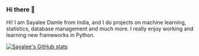 ### Hi there 👋

<!--
**sayaleedamle/sayaleedamle** is a ✨ _special_ ✨ repository because its `README.md` (this file) appears on your GitHub profile.

Here are some ideas to get you started:

- 🔭 I’m currently working on ...
- 🌱 I’m currently learning ...
- 👯 I’m looking to collaborate on ...
- 🤔 I’m looking for help with ...
- 💬 Ask me about ...
- 📫 How to reach me: ...
- 😄 Pronouns: ...
- ⚡ Fun fact: ...
-->

Hi! I am Sayalee Damle from India, and I do projects on machine learning, statistics, database management and much more. I really enjoy working and learning new frameworks in Python. 

[![Sayalee's GitHub stats](https://github-readme-stats.vercel.app/api?username=sayaleedamle)](https://github.com/sayaleedamle/github-readme-stats)

